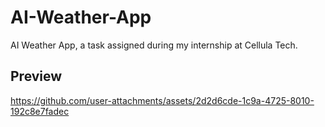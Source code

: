 # AI-Weather-App

AI Weather App, a task assigned during my internship at Cellula Tech.

## Preview

https://github.com/user-attachments/assets/2d2d6cde-1c9a-4725-8010-192c8e7fadec